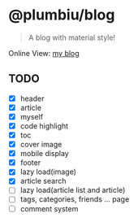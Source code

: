 # @plumbiu/blog

> A blog with material style!

Online View: [my blog](https://blog.plumbiu.top/)

## TODO

- [x] header
- [x] article
- [x] myself
- [x] code highlight
- [x] toc
- [x] cover image
- [x] mobile display
- [x] footer
- [x] lazy load(image)
- [x] article search
- [ ] lazy load(article list and article)
- [ ] tags, categories, friends ... page
- [ ] comment system
